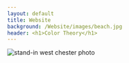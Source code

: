 ```yaml
---
layout: default
title: Website
background: /Website/images/beach.jpg
header: <h1>Color Theory</h1>
---
```



![stand-in west chester photo](/Website/images/Westchester.jpg)